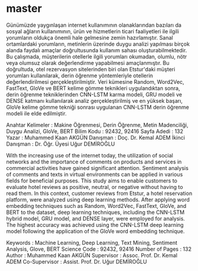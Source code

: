 # master
Günümüzde yaygınlaşan internet kullanımının olanaklarından bazıları da sosyal ağların kullanımının, ürün ve hizmetlerin ticari faaliyetleri ile ilgili yorumların oldukça önemli hale gelmesine zemin hazırlamıştır. Sanal ortamlardaki yorumların, metinlerin üzerinde duygu analizi yapılması birçok alanda faydalı amaçlar doğrultusunda kullanım sahası oluşturabilmektedir. Bu çalışmada, müşterilerin otellerle ilgili yorumları okumadan, olumlu, nötr veya olumsuz olarak değerlendirme yapabilmesi amaçlanmıştır. Bu doğrultuda, otel rezervasyon sitelerinden biri olan Etstur'daki müşteri yorumları kullanılarak, derin öğrenme yöntemleriyle otellerin değerlendirilmesi gerçekleştirilmiştir. Veri kümesine Random, Word2Vec, FastText, GloVe ve BERT kelime gömme teknikleri uygulandıktan sonra, derin öğrenme tekniklerinden CNN-LSTM karma modeli, GRU modeli ve DENSE katmanı kullanılarak analiz gerçekleştirilmiş ve en yüksek başarı, GloVe kelime gömme tekniği sonrası uygulanan CNN-LSTM derin öğrenme modeli ile elde edilmiştir.




Anahtar Kelimeler	: Makine Öğrenmesi, Derin Öğrenme, Metin Madenciliği, Duygu Analizi, GloVe, BERT
Bilim Kodu		: 92432, 92416
Sayfa Adedi		: 132
Yazar			: Muhammed Kaan AKGÜN
Danışman		: Doç. Dr. Kemal ADEM
İkinci Danışman	: Dr. Öğr. Üyesi Uğur DEMİROĞLU

With the increasing use of the internet today, the utilization of social networks and the importance of comments on products and services in commercial activities have gained significant attention. Sentiment analysis of comments and texts in virtual environments can be applied in various fields for beneficial purposes. This study aims to enable customers to evaluate hotel reviews as positive, neutral, or negative without having to read them. In this context, customer reviews from Etstur, a hotel reservation platform, were analyzed using deep learning methods. After applying word embedding techniques such as Random, Word2Vec, FastText, GloVe, and BERT to the dataset, deep learning techniques, including the CNN-LSTM hybrid model, GRU model, and DENSE layer, were employed for analysis. The highest accuracy was achieved using the CNN-LSTM deep learning model following the application of the GloVe word embedding technique.




Keywords		: Machine Learning, Deep Learning, Text Mining, Sentiment Analysis, Glove, BERT
Science Code		: 92432, 92416
Number of Pages	: 132
Author		: Muhammed Kaan AKGÜN
Supervisor		: Assoc. Prof. Dr. Kemal ADEM
Co-Supervisor	: Assist. Prof. Dr. Uğur DEMİROĞLU

